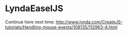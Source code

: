 # LyndaEaselJS

Continue here next time:
http://www.lynda.com/CreateJS-tutorials/Handling-mouse-events/108135/112963-4.html

